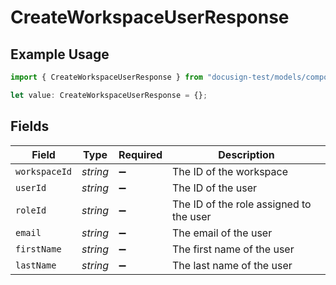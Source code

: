 # CreateWorkspaceUserResponse

## Example Usage

```typescript
import { CreateWorkspaceUserResponse } from "docusign-test/models/components";

let value: CreateWorkspaceUserResponse = {};
```

## Fields

| Field                                   | Type                                    | Required                                | Description                             |
| --------------------------------------- | --------------------------------------- | --------------------------------------- | --------------------------------------- |
| `workspaceId`                           | *string*                                | :heavy_minus_sign:                      | The ID of the workspace                 |
| `userId`                                | *string*                                | :heavy_minus_sign:                      | The ID of the user                      |
| `roleId`                                | *string*                                | :heavy_minus_sign:                      | The ID of the role assigned to the user |
| `email`                                 | *string*                                | :heavy_minus_sign:                      | The email of the user                   |
| `firstName`                             | *string*                                | :heavy_minus_sign:                      | The first name of the user              |
| `lastName`                              | *string*                                | :heavy_minus_sign:                      | The last name of the user               |
